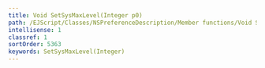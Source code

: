 ```yaml
---
title: Void SetSysMaxLevel(Integer p0)
path: /EJScript/Classes/NSPreferenceDescription/Member functions/Void SetSysMaxLevel(Integer p_0)
intellisense: 1
classref: 1
sortOrder: 5363
keywords: SetSysMaxLevel(Integer)
---
```





